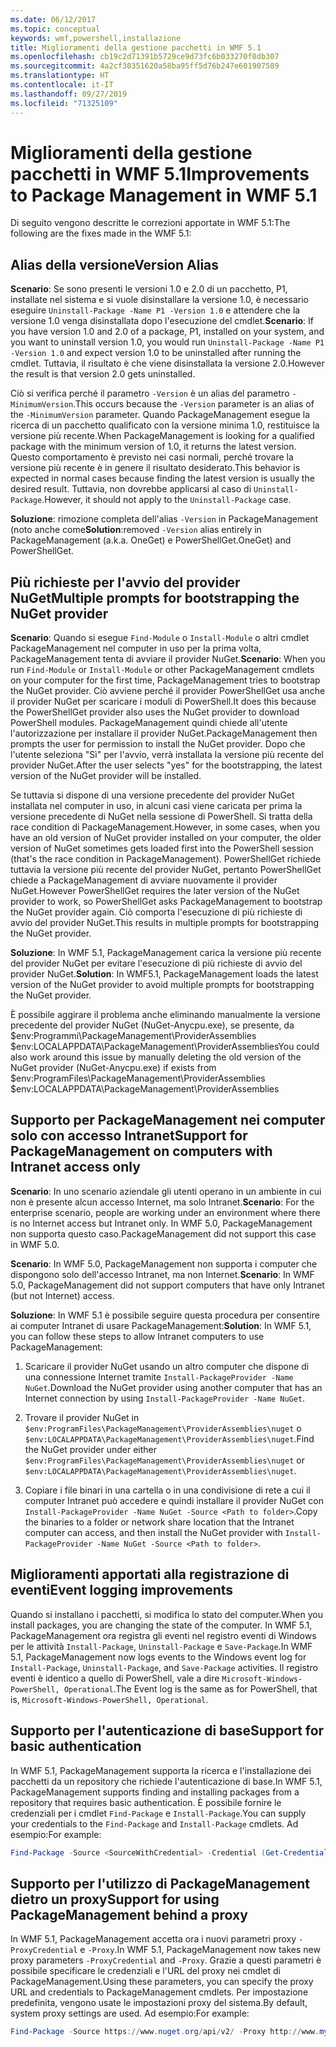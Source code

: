 ```yaml
---
ms.date: 06/12/2017
ms.topic: conceptual
keywords: wmf,powershell,installazione
title: Miglioramenti della gestione pacchetti in WMF 5.1
ms.openlocfilehash: cb19c2d71391b5729ce9d73fc6b033270f8db307
ms.sourcegitcommit: 4a2cf30351620a58ba95ff5d76b247e601907589
ms.translationtype: HT
ms.contentlocale: it-IT
ms.lasthandoff: 09/27/2019
ms.locfileid: "71325109"
---
```

# <a name="improvements-to-package-management-in-wmf-51"></a><span data-ttu-id="d5bf5-103">Miglioramenti della gestione pacchetti in WMF 5.1</span><span class="sxs-lookup"><span data-stu-id="d5bf5-103">Improvements to Package Management in WMF 5.1</span></span>

<span data-ttu-id="d5bf5-104">Di seguito vengono descritte le correzioni apportate in WMF 5.1:</span><span class="sxs-lookup"><span data-stu-id="d5bf5-104">The following are the fixes made in the WMF 5.1:</span></span>

## <a name="version-alias"></a><span data-ttu-id="d5bf5-105">Alias della versione</span><span class="sxs-lookup"><span data-stu-id="d5bf5-105">Version Alias</span></span>

<span data-ttu-id="d5bf5-106">**Scenario**: Se sono presenti le versioni 1.0 e 2.0 di un pacchetto, P1, installate nel sistema e si vuole disinstallare la versione 1.0, è necessario eseguire `Uninstall-Package -Name P1 -Version 1.0` e attendere che la versione 1.0 venga disinstallata dopo l'esecuzione del cmdlet.</span><span class="sxs-lookup"><span data-stu-id="d5bf5-106">**Scenario**: If you have version 1.0 and 2.0 of a package, P1, installed on your system, and you want to uninstall version 1.0, you would run `Uninstall-Package -Name P1 -Version 1.0` and expect version 1.0 to be uninstalled after running the cmdlet.</span></span> <span data-ttu-id="d5bf5-107">Tuttavia, il risultato è che viene disinstallata la versione 2.0.</span><span class="sxs-lookup"><span data-stu-id="d5bf5-107">However the result is that version 2.0 gets uninstalled.</span></span>

<span data-ttu-id="d5bf5-108">Ciò si verifica perché il parametro `-Version` è un alias del parametro `-MinimumVersion`.</span><span class="sxs-lookup"><span data-stu-id="d5bf5-108">This occurs because the `-Version` parameter is an alias of the `-MinimumVersion` parameter.</span></span> <span data-ttu-id="d5bf5-109">Quando PackageManagement esegue la ricerca di un pacchetto qualificato con la versione minima 1.0, restituisce la versione più recente.</span><span class="sxs-lookup"><span data-stu-id="d5bf5-109">When PackageManagement is looking for a qualified package with the minimum version of 1.0, it returns the latest version.</span></span> <span data-ttu-id="d5bf5-110">Questo comportamento è previsto nei casi normali, perché trovare la versione più recente è in genere il risultato desiderato.</span><span class="sxs-lookup"><span data-stu-id="d5bf5-110">This behavior is expected in normal cases because finding the latest version is usually the desired result.</span></span> <span data-ttu-id="d5bf5-111">Tuttavia, non dovrebbe applicarsi al caso di `Uninstall-Package`.</span><span class="sxs-lookup"><span data-stu-id="d5bf5-111">However, it should not apply to the `Uninstall-Package` case.</span></span>

<span data-ttu-id="d5bf5-112">**Soluzione**: rimozione completa dell'alias `-Version` in PackageManagement (noto anche come</span><span class="sxs-lookup"><span data-stu-id="d5bf5-112">**Solution**:removed `-Version` alias entirely in PackageManagement (a.k.a.</span></span> <span data-ttu-id="d5bf5-113">OneGet) e PowerShellGet.</span><span class="sxs-lookup"><span data-stu-id="d5bf5-113">OneGet) and PowerShellGet.</span></span>

## <a name="multiple-prompts-for-bootstrapping-the-nuget-provider"></a><span data-ttu-id="d5bf5-114">Più richieste per l'avvio del provider NuGet</span><span class="sxs-lookup"><span data-stu-id="d5bf5-114">Multiple prompts for bootstrapping the NuGet provider</span></span>

<span data-ttu-id="d5bf5-115">**Scenario**: Quando si esegue `Find-Module` o `Install-Module` o altri cmdlet PackageManagement nel computer in uso per la prima volta, PackageManagement tenta di avviare il provider NuGet.</span><span class="sxs-lookup"><span data-stu-id="d5bf5-115">**Scenario**: When you run `Find-Module` or `Install-Module` or other PackageManagement cmdlets on your computer for the first time, PackageManagement tries to bootstrap the NuGet provider.</span></span> <span data-ttu-id="d5bf5-116">Ciò avviene perché il provider PowerShellGet usa anche il provider NuGet per scaricare i moduli di PowerShell.</span><span class="sxs-lookup"><span data-stu-id="d5bf5-116">It does this because the PowerShellGet provider also uses the NuGet provider to download PowerShell modules.</span></span>
<span data-ttu-id="d5bf5-117">PackageManagement quindi chiede all'utente l'autorizzazione per installare il provider NuGet.</span><span class="sxs-lookup"><span data-stu-id="d5bf5-117">PackageManagement then prompts the user for permission to install the NuGet provider.</span></span> <span data-ttu-id="d5bf5-118">Dopo che l'utente seleziona "Sì" per l'avvio, verrà installata la versione più recente del provider NuGet.</span><span class="sxs-lookup"><span data-stu-id="d5bf5-118">After the user selects "yes" for the bootstrapping, the latest version of the NuGet provider will be installed.</span></span>

<span data-ttu-id="d5bf5-119">Se tuttavia si dispone di una versione precedente del provider NuGet installata nel computer in uso, in alcuni casi viene caricata per prima la versione precedente di NuGet nella sessione di PowerShell. Si tratta della race condition di PackageManagement.</span><span class="sxs-lookup"><span data-stu-id="d5bf5-119">However, in some cases, when you have an old version of NuGet provider installed on your computer, the older version of NuGet sometimes gets loaded first into the PowerShell session (that's the race condition in PackageManagement).</span></span> <span data-ttu-id="d5bf5-120">PowerShellGet richiede tuttavia la versione più recente del provider NuGet, pertanto PowerShellGet chiede a PackageManagement di avviare nuovamente il provider NuGet.</span><span class="sxs-lookup"><span data-stu-id="d5bf5-120">However PowerShellGet requires the later version of the NuGet provider to work, so PowerShellGet asks PackageManagement to bootstrap the NuGet provider again.</span></span>
<span data-ttu-id="d5bf5-121">Ciò comporta l'esecuzione di più richieste di avvio del provider NuGet.</span><span class="sxs-lookup"><span data-stu-id="d5bf5-121">This results in multiple prompts for bootstrapping the NuGet provider.</span></span>

<span data-ttu-id="d5bf5-122">**Soluzione**: In WMF 5.1, PackageManagement carica la versione più recente del provider NuGet per evitare l'esecuzione di più richieste di avvio del provider NuGet.</span><span class="sxs-lookup"><span data-stu-id="d5bf5-122">**Solution**: In WMF5.1, PackageManagement loads the latest version of the NuGet provider to avoid multiple prompts for bootstrapping the NuGet provider.</span></span>

<span data-ttu-id="d5bf5-123">È possibile aggirare il problema anche eliminando manualmente la versione precedente del provider NuGet (NuGet-Anycpu.exe), se presente, da $env:Programmi\PackageManagement\ProviderAssemblies $env:LOCALAPPDATA\PackageManagement\ProviderAssemblies</span><span class="sxs-lookup"><span data-stu-id="d5bf5-123">You could also work around this issue by manually deleting the old version of the NuGet provider (NuGet-Anycpu.exe) if exists from $env:ProgramFiles\PackageManagement\ProviderAssemblies $env:LOCALAPPDATA\PackageManagement\ProviderAssemblies</span></span>

## <a name="support-for-packagemanagement-on-computers-with-intranet-access-only"></a><span data-ttu-id="d5bf5-124">Supporto per PackageManagement nei computer solo con accesso Intranet</span><span class="sxs-lookup"><span data-stu-id="d5bf5-124">Support for PackageManagement on computers with Intranet access only</span></span>

<span data-ttu-id="d5bf5-125">**Scenario**: In uno scenario aziendale gli utenti operano in un ambiente in cui non è presente alcun accesso Internet, ma solo Intranet.</span><span class="sxs-lookup"><span data-stu-id="d5bf5-125">**Scenario**: For the enterprise scenario, people are working under an environment where there is no Internet access but Intranet only.</span></span> <span data-ttu-id="d5bf5-126">In WMF 5.0, PackageManagement non supporta questo caso.</span><span class="sxs-lookup"><span data-stu-id="d5bf5-126">PackageManagement did not support this case in WMF 5.0.</span></span>

<span data-ttu-id="d5bf5-127">**Scenario**: In WMF 5.0, PackageManagement non supporta i computer che dispongono solo dell'accesso Intranet, ma non Internet.</span><span class="sxs-lookup"><span data-stu-id="d5bf5-127">**Scenario**: In WMF 5.0, PackageManagement did not support computers that have only Intranet (but not Internet) access.</span></span>

<span data-ttu-id="d5bf5-128">**Soluzione**: In WMF 5.1 è possibile seguire questa procedura per consentire ai computer Intranet di usare PackageManagement:</span><span class="sxs-lookup"><span data-stu-id="d5bf5-128">**Solution**: In WMF 5.1, you can follow these steps to allow Intranet computers to use PackageManagement:</span></span>

1. <span data-ttu-id="d5bf5-129">Scaricare il provider NuGet usando un altro computer che dispone di una connessione Internet tramite `Install-PackageProvider -Name NuGet`.</span><span class="sxs-lookup"><span data-stu-id="d5bf5-129">Download the NuGet provider using another computer that has an Internet connection by using `Install-PackageProvider -Name NuGet`.</span></span>

2. <span data-ttu-id="d5bf5-130">Trovare il provider NuGet in `$env:ProgramFiles\PackageManagement\ProviderAssemblies\nuget` o `$env:LOCALAPPDATA\PackageManagement\ProviderAssemblies\nuget`.</span><span class="sxs-lookup"><span data-stu-id="d5bf5-130">Find the NuGet provider under either `$env:ProgramFiles\PackageManagement\ProviderAssemblies\nuget` or `$env:LOCALAPPDATA\PackageManagement\ProviderAssemblies\nuget`.</span></span>

3. <span data-ttu-id="d5bf5-131">Copiare i file binari in una cartella o in una condivisione di rete a cui il computer Intranet può accedere e quindi installare il provider NuGet con `Install-PackageProvider -Name NuGet -Source <Path to folder>`.</span><span class="sxs-lookup"><span data-stu-id="d5bf5-131">Copy the binaries to a folder or network share location that the Intranet computer can access, and then install the NuGet provider with `Install-PackageProvider -Name NuGet -Source <Path to folder>`.</span></span>


## <a name="event-logging-improvements"></a><span data-ttu-id="d5bf5-132">Miglioramenti apportati alla registrazione di eventi</span><span class="sxs-lookup"><span data-stu-id="d5bf5-132">Event logging improvements</span></span>

<span data-ttu-id="d5bf5-133">Quando si installano i pacchetti, si modifica lo stato del computer.</span><span class="sxs-lookup"><span data-stu-id="d5bf5-133">When you install packages, you are changing the state of the computer.</span></span> <span data-ttu-id="d5bf5-134">In WMF 5.1, PackageManagement ora registra gli eventi nel registro eventi di Windows per le attività `Install-Package`, `Uninstall-Package` e `Save-Package`.</span><span class="sxs-lookup"><span data-stu-id="d5bf5-134">In WMF 5.1, PackageManagement now logs events to the Windows event log for `Install-Package`, `Uninstall-Package`, and `Save-Package` activities.</span></span> <span data-ttu-id="d5bf5-135">Il registro eventi è identico a quello di PowerShell, vale a dire `Microsoft-Windows-PowerShell, Operational`.</span><span class="sxs-lookup"><span data-stu-id="d5bf5-135">The Event log is the same as for PowerShell, that is, `Microsoft-Windows-PowerShell, Operational`.</span></span>

## <a name="support-for-basic-authentication"></a><span data-ttu-id="d5bf5-136">Supporto per l'autenticazione di base</span><span class="sxs-lookup"><span data-stu-id="d5bf5-136">Support for basic authentication</span></span>

<span data-ttu-id="d5bf5-137">In WMF 5.1, PackageManagement supporta la ricerca e l'installazione dei pacchetti da un repository che richiede l'autenticazione di base.</span><span class="sxs-lookup"><span data-stu-id="d5bf5-137">In WMF 5.1, PackageManagement supports finding and installing packages from a repository that requires basic authentication.</span></span> <span data-ttu-id="d5bf5-138">È possibile fornire le credenziali per i cmdlet `Find-Package` e `Install-Package`.</span><span class="sxs-lookup"><span data-stu-id="d5bf5-138">You can supply your credentials to the `Find-Package` and `Install-Package` cmdlets.</span></span> <span data-ttu-id="d5bf5-139">Ad esempio:</span><span class="sxs-lookup"><span data-stu-id="d5bf5-139">For example:</span></span>

```powershell
Find-Package -Source <SourceWithCredential> -Credential (Get-Credential)
```

## <a name="support-for-using-packagemanagement-behind-a-proxy"></a><span data-ttu-id="d5bf5-140">Supporto per l'utilizzo di PackageManagement dietro un proxy</span><span class="sxs-lookup"><span data-stu-id="d5bf5-140">Support for using PackageManagement behind a proxy</span></span>

<span data-ttu-id="d5bf5-141">In WMF 5.1, PackageManagement accetta ora i nuovi parametri proxy `-ProxyCredential` e `-Proxy`.</span><span class="sxs-lookup"><span data-stu-id="d5bf5-141">In WMF 5.1, PackageManagement now takes new proxy parameters `-ProxyCredential` and `-Proxy`.</span></span> <span data-ttu-id="d5bf5-142">Grazie a questi parametri è possibile specificare le credenziali e l'URL del proxy nei cmdlet di PackageManagement.</span><span class="sxs-lookup"><span data-stu-id="d5bf5-142">Using these parameters, you can specify the proxy URL and credentials to PackageManagement cmdlets.</span></span> <span data-ttu-id="d5bf5-143">Per impostazione predefinita, vengono usate le impostazioni proxy del sistema.</span><span class="sxs-lookup"><span data-stu-id="d5bf5-143">By default, system proxy settings are used.</span></span> <span data-ttu-id="d5bf5-144">Ad esempio:</span><span class="sxs-lookup"><span data-stu-id="d5bf5-144">For example:</span></span>

```powershell
Find-Package -Source https://www.nuget.org/api/v2/ -Proxy http://www.myproxyserver.com -ProxyCredential (Get-Credential)
```
